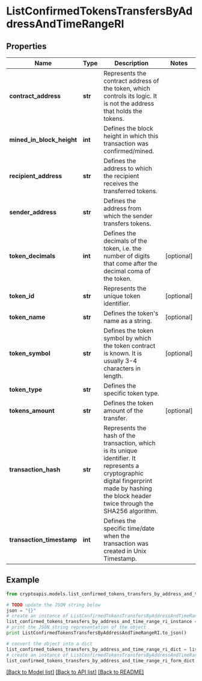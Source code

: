 # ListConfirmedTokensTransfersByAddressAndTimeRangeRI


## Properties
Name | Type | Description | Notes
------------ | ------------- | ------------- | -------------
**contract_address** | **str** | Represents the contract address of the token, which controls its logic. It is not the address that holds the tokens. | 
**mined_in_block_height** | **int** | Defines the block height in which this transaction was confirmed/mined. | 
**recipient_address** | **str** | Defines the address to which the recipient receives the transferred tokens. | 
**sender_address** | **str** | Defines the address from which the sender transfers tokens. | 
**token_decimals** | **int** | Defines the decimals of the token, i.e. the number of digits that come after the decimal coma of the token. | [optional] 
**token_id** | **str** | Represents the unique token identifier. | [optional] 
**token_name** | **str** | Defines the token&#39;s name as a string. | [optional] 
**token_symbol** | **str** | Defines the token symbol by which the token contract is known. It is usually 3-4 characters in length. | [optional] 
**token_type** | **str** | Defines the specific token type. | 
**tokens_amount** | **str** | Defines the token amount of the transfer. | [optional] 
**transaction_hash** | **str** | Represents the hash of the transaction, which is its unique identifier. It represents a cryptographic digital fingerprint made by hashing the block header twice through the SHA256 algorithm. | 
**transaction_timestamp** | **int** | Defines the specific time/date when the transaction was created in Unix Timestamp. | 

## Example

```python
from cryptoapis.models.list_confirmed_tokens_transfers_by_address_and_time_range_ri import ListConfirmedTokensTransfersByAddressAndTimeRangeRI

# TODO update the JSON string below
json = "{}"
# create an instance of ListConfirmedTokensTransfersByAddressAndTimeRangeRI from a JSON string
list_confirmed_tokens_transfers_by_address_and_time_range_ri_instance = ListConfirmedTokensTransfersByAddressAndTimeRangeRI.from_json(json)
# print the JSON string representation of the object
print ListConfirmedTokensTransfersByAddressAndTimeRangeRI.to_json()

# convert the object into a dict
list_confirmed_tokens_transfers_by_address_and_time_range_ri_dict = list_confirmed_tokens_transfers_by_address_and_time_range_ri_instance.to_dict()
# create an instance of ListConfirmedTokensTransfersByAddressAndTimeRangeRI from a dict
list_confirmed_tokens_transfers_by_address_and_time_range_ri_form_dict = list_confirmed_tokens_transfers_by_address_and_time_range_ri.from_dict(list_confirmed_tokens_transfers_by_address_and_time_range_ri_dict)
```
[[Back to Model list]](../README.md#documentation-for-models) [[Back to API list]](../README.md#documentation-for-api-endpoints) [[Back to README]](../README.md)



